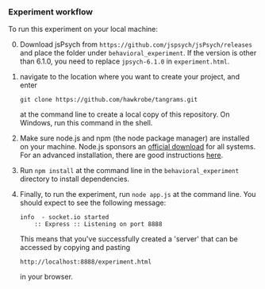 ### Experiment workflow

To run this experiment on your local machine:

0. Download jsPsych from `https://github.com/jspsych/jsPsych/releases` and place the folder under `behavioral_experiment`.  If the version is other than 6.1.0, you need to replace `jpsych-6.1.0` in  `experiment.html`.

1. navigate to the location where you want to create your project, and enter 
   ```
   git clone https://github.com/hawkrobe/tangrams.git
   ```
   at the command line to create a local copy of this repository. On Windows, run this command in the shell.

2. Make sure node.js and npm (the node package manager) are installed on your machine. Node.js sponsors an [official download](http://nodejs.org/download/) for all systems. For an advanced installation, there are good instructions [here](https://gist.github.com/isaacs/579814).

3. Run ```npm install``` at the command line in the `behavioral_experiment` directory to install dependencies. 

4. Finally, to run the experiment, run ```node app.js``` at the command line. You should expect to see the following message:
   ```
   info  - socket.io started
       :: Express :: Listening on port 8888
   ```
   This means that you've successfully created a 'server' that can be accessed by copying and pasting 
   ```
   http://localhost:8888/experiment.html
   ```
   in your browser. 
